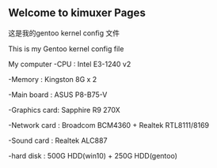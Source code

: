 ## Welcome to kimuxer Pages

这是我的gentoo kernel config 文件

This is my Gentoo kernel config file

My computer
-CPU	        :	Intel E3-1240 v2

-Memory	      :	Kingston 8G x 2

-Main board	  :	ASUS P8-B75-V

-Graphics card:	Sapphire R9 270X

-Network card	:	Broadcom BCM4360 + Realtek RTL8111/8169

-Sound card	  :	Realtek ALC887

-hard disk	  :	500G HDD(win10) + 250G HDD(gentoo)

